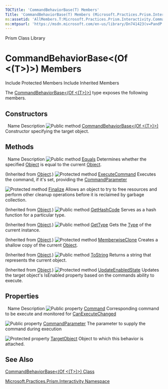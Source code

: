 ```yaml
---
TOCTitle: 'CommandBehaviorBase(T) Members'
Title: 'CommandBehaviorBase(T) Members (Microsoft.Practices.Prism.Interactivity)'
ms:assetid: 'AllMembers.T:Microsoft.Practices.Prism.Interactivity.CommandBehaviorBase\`1'
ms:mtpsurl: 'https://msdn.microsoft.com/en-us/library/Dn741423(v=PandP.50)'
---
```


Prism Class Library

CommandBehaviorBase&lt;(Of &lt;(T&gt;)&gt;) Members
===================================================

Include Protected Members
Include Inherited Members

The [CommandBehaviorBase&lt;(Of &lt;(T&gt;)&gt;)](https://msdn.microsoft.com/t:microsoft.practices.prism.interactivity.commandbehaviorbase%601) type exposes the following members.

Constructors
------------

<span id="constructorTableToggle"></span>
 
Name
Description
![](https://msdn.microsoft.com/en-us/Dn741423.pubmethod(en-us,PandP.50).gif "Public method")
[CommandBehaviorBase&lt;(Of &lt;(T&gt;)&gt;)](https://msdn.microsoft.com/m:microsoft.practices.prism.interactivity.commandbehaviorbase%601.)
Constructor specifying the target object.

Methods
-------

<span id="methodTableToggle"></span>
 
Name
Description
![](https://msdn.microsoft.com/en-us/Dn741423.pubmethod(en-us,PandP.50).gif "Public method")
[Equals](http://msdn2.microsoft.com/en-us/library/bsc2ak47)
Determines whether the specified [Object](http://msdn2.microsoft.com/en-us/library/e5kfa45b) is equal to the current [Object](http://msdn2.microsoft.com/en-us/library/e5kfa45b).

(Inherited from [Object](http://msdn2.microsoft.com/en-us/library/e5kfa45b).)
![](https://msdn.microsoft.com/en-us/Dn741423.protmethod(en-us,PandP.50).gif "Protected method")
[ExecuteCommand](https://msdn.microsoft.com/m:microsoft.practices.prism.interactivity.commandbehaviorbase%601.executecommand(system.object))
Executes the command, if it's set, providing the [CommandParameter](https://msdn.microsoft.com/p:microsoft.practices.prism.interactivity.commandbehaviorbase%601.commandparameter)

![](https://msdn.microsoft.com/en-us/Dn741423.protmethod(en-us,PandP.50).gif "Protected method")
[Finalize](http://msdn2.microsoft.com/en-us/library/4k87zsw7)
Allows an object to try to free resources and perform other cleanup operations before it is reclaimed by garbage collection.

(Inherited from [Object](http://msdn2.microsoft.com/en-us/library/e5kfa45b).)
![](https://msdn.microsoft.com/en-us/Dn741423.pubmethod(en-us,PandP.50).gif "Public method")
[GetHashCode](http://msdn2.microsoft.com/en-us/library/zdee4b3y)
Serves as a hash function for a particular type.

(Inherited from [Object](http://msdn2.microsoft.com/en-us/library/e5kfa45b).)
![](https://msdn.microsoft.com/en-us/Dn741423.pubmethod(en-us,PandP.50).gif "Public method")
[GetType](http://msdn2.microsoft.com/en-us/library/dfwy45w9)
Gets the [Type](http://msdn2.microsoft.com/en-us/library/42892f65) of the current instance.

(Inherited from [Object](http://msdn2.microsoft.com/en-us/library/e5kfa45b).)
![](https://msdn.microsoft.com/en-us/Dn741423.protmethod(en-us,PandP.50).gif "Protected method")
[MemberwiseClone](http://msdn2.microsoft.com/en-us/library/57ctke0a)
Creates a shallow copy of the current [Object](http://msdn2.microsoft.com/en-us/library/e5kfa45b).

(Inherited from [Object](http://msdn2.microsoft.com/en-us/library/e5kfa45b).)
![](https://msdn.microsoft.com/en-us/Dn741423.pubmethod(en-us,PandP.50).gif "Public method")
[ToString](http://msdn2.microsoft.com/en-us/library/7bxwbwt2)
Returns a string that represents the current object.

(Inherited from [Object](http://msdn2.microsoft.com/en-us/library/e5kfa45b).)
![](https://msdn.microsoft.com/en-us/Dn741423.protmethod(en-us,PandP.50).gif "Protected method")
[UpdateEnabledState](https://msdn.microsoft.com/m:microsoft.practices.prism.interactivity.commandbehaviorbase%601.updateenabledstate)
Updates the target object's IsEnabled property based on the commands ability to execute.

Properties
----------

<span id="propertyTableToggle"></span>
 
Name
Description
![](https://msdn.microsoft.com/en-us/Dn741423.pubproperty(en-us,PandP.50).gif "Public property")
[Command](https://msdn.microsoft.com/p:microsoft.practices.prism.interactivity.commandbehaviorbase%601.command)
Corresponding command to be execute and monitored for [CanExecuteChanged](http://msdn2.microsoft.com/en-us/library/ms523106)

![](https://msdn.microsoft.com/en-us/Dn741423.pubproperty(en-us,PandP.50).gif "Public property")
[CommandParameter](https://msdn.microsoft.com/p:microsoft.practices.prism.interactivity.commandbehaviorbase%601.commandparameter)
The parameter to supply the command during execution

![](https://msdn.microsoft.com/en-us/Dn741423.protproperty(en-us,PandP.50).gif "Protected property")
[TargetObject](https://msdn.microsoft.com/p:microsoft.practices.prism.interactivity.commandbehaviorbase%601.targetobject)
Object to which this behavior is attached.

See Also
--------

<span id="seeAlsoToggle"></span>
[CommandBehaviorBase&lt;(Of &lt;(T&gt;)&gt;) Class](https://msdn.microsoft.com/t:microsoft.practices.prism.interactivity.commandbehaviorbase%601)

[Microsoft.Practices.Prism.Interactivity Namespace](https://msdn.microsoft.com/n:microsoft.practices.prism.interactivity)
